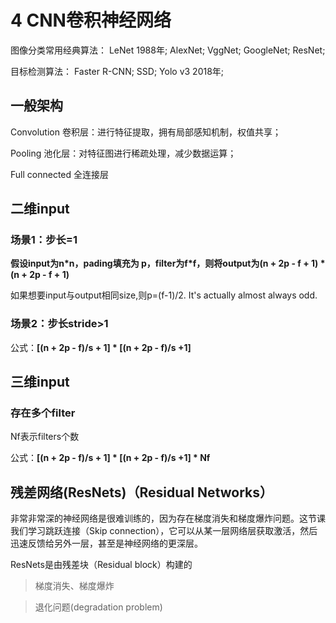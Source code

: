 # 4 CNN卷积神经网络
图像分类常用经典算法：
LeNet  1988年;
AlexNet;
VggNet;
GoogleNet;
ResNet;

目标检测算法：
Faster R-CNN;
SSD;
Yolo v3	2018年;

## 一般架构
Convolution 卷积层：进行特征提取，拥有局部感知机制，权值共享；

Pooling 池化层：对特征图进行稀疏处理，减少数据运算；

Full connected 全连接层

## 二维input
### 场景1：步长=1

__假设input为n\*n，pading填充为 p，filter为f\*f，则将output为(n + 2p - f + 1) * (n + 2p - f + 1)__

如果想要input与output相同size,则p=(f-1)/2. It's actually almost always odd.

### 场景2：步长stride>1

公式：__[(n + 2p - f)/s + 1] * [(n + 2p - f)/s +1]__

## 三维input

### 存在多个filter
Nf表示filters个数

公式：__[(n + 2p - f)/s + 1] * [(n + 2p - f)/s +1] * Nf__

##  残差网络(ResNets)（Residual Networks）
非常非常深的神经网络是很难训练的，因为存在梯度消失和梯度爆炸问题。这节课我们学习跳跃连接（Skip connection），它可以从某一层网络层获取激活，然后迅速反馈给另外一层，甚至是神经网络的更深层。

ResNets是由残差块（Residual block）构建的


> 梯度消失、梯度爆炸 

> 退化问题(degradation problem)



